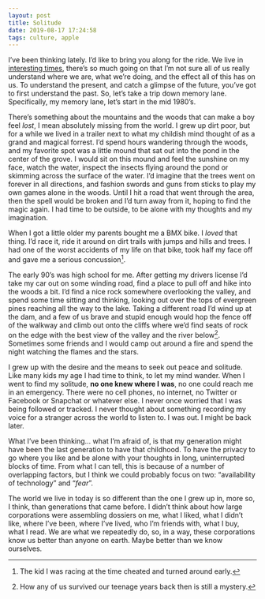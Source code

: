 ```yaml
---
layout: post
title: Solitude
date: 2019-08-17 17:24:58
tags: culture, apple
---
```


I’ve been thinking lately. I’d like to bring you along for the ride. We live in [interesting times][1], there’s so much going on that I’m not sure all of us really understand where we are, what we’re doing, and the effect all of this has on us. To understand the present, and catch a glimpse of the future, you’ve got to first understand the past. So, let’s take a trip down memory lane. Specifically, my memory lane, let’s start in the mid 1980’s.

There’s something about the mountains and the woods that can make a boy feel *lost*, I mean absolutely missing from the world. I grew up dirt poor, but for a while we lived in a trailer next to what my childish mind thought of as a grand and magical forrest. I’d spend hours wandering through the woods, and my favorite spot was a little mound that sat out into the pond in the center of the grove. I would sit on this mound and feel the sunshine on my face, watch the water, inspect the insects flying around the pond or skimming across the surface of the water. I’d imagine that the trees went on forever in all directions, and fashion swords and guns from sticks to play my own games alone in the woods. Until I hit a road that went through the area, then the spell would be broken and I’d turn away from it, hoping to find the magic again. I had time to be outside, to be alone with my thoughts and my imagination. 

When I got a little older my parents bought me a BMX bike. I *loved* that thing. I’d race it, ride it around on dirt trails with jumps and hills and trees. I had one of the worst accidents of my life on that bike, took half my face off and gave me a serious concussion[^2]. 

The early 90’s was high school for me. After getting my drivers license I’d take my car out on some winding road, find a place to pull off and hike into the woods a bit. I’d find a nice rock somewhere overlooking the valley, and spend some time sitting and thinking, looking out over the tops of evergreen pines reaching all the way to the lake. Taking a different road I’d wind up at the dam, and a few of us brave and stupid enough would hop the fence off of the walkway and climb out onto the cliffs where we’d find seats of rock on the edge with the best view of the valley and the river below[^1]. Sometimes some friends and I would camp out around a fire and spend the night watching the flames and the stars. 

I grew up with the desire and the means to seek out peace and solitude. Like many kids my age I had time to think, to let my mind wander. When I went to find my solitude, **no one knew where I was**, no one could reach me in an emergency. There were no cell phones, no internet, no Twitter or Facebook or Snapchat or whatever else. I never once worried that I was being followed or tracked. I never thought about something recording my voice for a stranger across the world to listen to. I was out. I might be back later. 

What I’ve been thinking… what I’m afraid of, is that my generation might have been the last generation to have that childhood. To have the privacy to go where you like and be alone with your thoughts in long, uninterrupted blocks of time. From what I can tell, this is because of a number of overlapping factors, but I think we could probably focus on two: “availability of technology” and “*fear*”.

The world we live in today is so different than the one I grew up in, more so, I think, than generations that came before. I didn’t think about how large corporations were assembling dossiers on me, what I liked, what I didn’t like, where I’ve been, where I’ve lived, who I’m friends with, what I buy, what I read. We are what we repeatedly do, so, in a way, these corporations know us better than anyone on earth. Maybe better than we know ourselves. 



[1]: https://en.wikipedia.org/wiki/May_you_live_in_interesting_times


[^1]: How any of us survived our teenage years back then is still a mystery. 
[^2]: The kid I was racing at the time cheated and turned around early. 